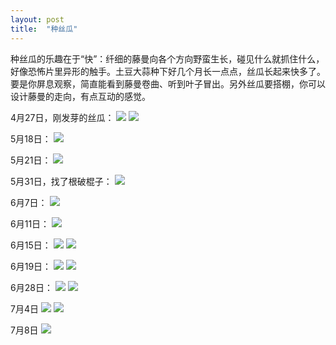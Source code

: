 ```yaml
---
layout: post
title:  "种丝瓜"
---
```

种丝瓜的乐趣在于“快”：纤细的藤曼向各个方向野蛮生长，碰见什么就抓住什么，好像恐怖片里异形的触手。土豆大蒜种下好几个月长一点点，丝瓜长起来快多了。要是你屏息观察，简直能看到藤曼卷曲、听到叶子冒出。另外丝瓜要搭棚，你可以设计藤曼的走向，有点互动的感觉。  

4月27日，刚发芽的丝瓜：
![](/images/2020-07-13-种丝瓜/IMG_20200427_092236.jpg)
![](/images/2020-07-13-种丝瓜/IMG_20200427_092250.jpg)

5月18日：
![](/images/2020-07-13-种丝瓜/IMG_20200518_094250.jpg)

5月21日：
![](/images/2020-07-13-种丝瓜/IMG_20200521_093522.jpg)

5月31日，找了根破棍子：
![](/images/2020-07-13-种丝瓜/IMG_20200531_150054.jpg)

6月7日：
![](/images/2020-07-13-种丝瓜/IMG_20200607_193315.jpg)

6月11日：
![](/images/2020-07-13-种丝瓜/IMG_20200611_142953.jpg)

6月15日：
![](/images/2020-07-13-种丝瓜/IMG_20200615_184213.jpg)
![](/images/2020-07-13-种丝瓜/IMG_20200615_184221.jpg)

6月19日：
![](/images/2020-07-13-种丝瓜/IMG_20200619_103806.jpg)
![](/images/2020-07-13-种丝瓜/IMG_20200619_103825.jpg)

6月28日：
![](/images/2020-07-13-种丝瓜/IMG_20200628_164824.jpg)
![](/images/2020-07-13-种丝瓜/IMG_20200628_164942.jpg)

7月4日
![](/images/2020-07-13-种丝瓜/IMG_20200704_200856.jpg)
![](/images/2020-07-13-种丝瓜/IMG_20200704_200908.jpg)

7月8日
![](/images/2020-07-13-种丝瓜/IMG_20200708_130305.jpg)